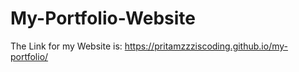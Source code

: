 # My-Portfolio-Website
The Link for my Website is: https://pritamzzziscoding.github.io/my-portfolio/
